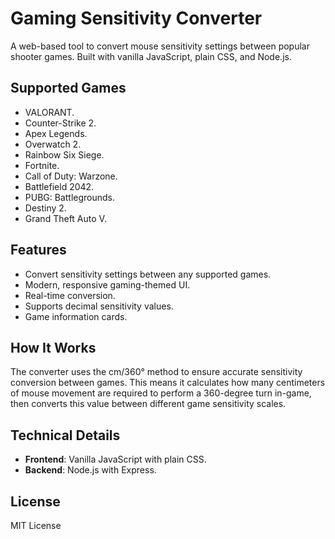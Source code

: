 # Gaming Sensitivity Converter

A web-based tool to convert mouse sensitivity settings between popular shooter games. Built with vanilla JavaScript, plain CSS, and Node.js.

## Supported Games

- VALORANT.
- Counter-Strike 2.
- Apex Legends.
- Overwatch 2.
- Rainbow Six Siege.
- Fortnite.
- Call of Duty: Warzone.
- Battlefield 2042.
- PUBG: Battlegrounds.
- Destiny 2.
- Grand Theft Auto V.

## Features

- Convert sensitivity settings between any supported games.
- Modern, responsive gaming-themed UI.
- Real-time conversion.
- Supports decimal sensitivity values.
- Game information cards.

## How It Works

The converter uses the cm/360° method to ensure accurate sensitivity conversion between games. This means it calculates how many centimeters of mouse movement are required to perform a 360-degree turn in-game, then converts this value between different game sensitivity scales.

## Technical Details

- **Frontend**: Vanilla JavaScript with plain CSS.
- **Backend**: Node.js with Express.

## License

MIT License 